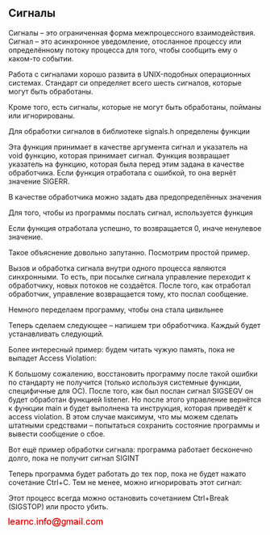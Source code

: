 ## Сигналы

Сигналы – это ограниченная форма межпроцессного взаимодействия. Сигнал – это асинхронное
уведомление, отосланное процессу или определённому потоку процесса для того, чтобы сообщить ему о каком-то событии.

Работа с сигналами хорошо развита в UNIX-подобных операционных системах. Стандарт си определяет всего шесть сигналов, которые могут быть обработаны.

Кроме того, есть сигналы, которые не могут быть обработаны, пойманы или игнорированы.

Для обработки сигналов в библиотеке signals.h определены функции

Эта функция принимает в качестве аргумента сигнал и указатель на void функцию, которая принимает сигнал. Функция возвращает указатель на функцию, которая была перед этим задана в качестве обработчика. Если функция отработала с ошибкой, то она вернёт значение SIGERR.

В качестве обработчика можно задать два предопределённых значения

Для того, чтобы из программы послать сигнал, используется функция

Если функция отработала успешно, то возвращается 0, иначе ненулевое значение.

Такое объяснение довольно запутанно. Посмотрим простой пример.

Вызов и обработка сигнала внутри одного процесса являются синхронными. То есть, при посылке сигнала управление переходит к обработчику, новых потоков не создаётся. После того, как отработал обработчик, управление возвращается тому, кто послал сообщение.

Немного переделаем программу, чтобы она стала цивильнее

Теперь сделаем следующее – напишем три обработчика. Каждый будет устанавливать следующий.

Более интересный пример: будем читать чужую память, пока не выпадет Access Violation:

К большому сожалению, восстановить программу после такой ошибки по стандарту не получится (только используя системные функции, специфичные для ОС). После того, как был послан сигнал SIGSEGV он будет обработан функцией listener. Но после этого управление вернётся к функции main и будет выполнена та инструкция, которая приведёт к access violation. В этом случае максимум, что мы можем сделать штатными средствами – попытаться сохранить состояние программы и вывести сообщение о сбое.

Вот ещё пример обработки сигнала: программа работает бесконечно долго, пока не получит сигнал SIGINT

Теперь программа будет работать до тех пор, пока не будет нажато сочетание Ctrl+C. Тем не менее, можно игнорировать этот сигнал:

Этот процесс всегда можно остановить сочетанием Ctrl+Break (SIGSTOP) или просто убить.

![mail.png](../images/mail.png)

